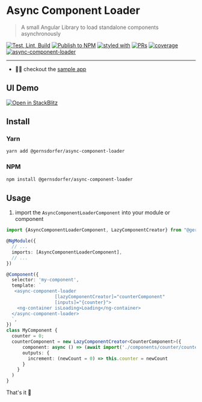 # Async Component Loader

> A small Angular Library to load standalone components asynchronously

[![Test, Lint, Build](https://github.com/gernsdorfer/async-component-loader/actions/workflows/ci.yml/badge.svg)]()
[![Publish to NPM](https://github.com/gernsdorfer/async-component-loader/actions/workflows/npm-publish.yml/badge.svg)](https://github.com/gernsdorfer/async-component-loader/actions/workflows/npm-publish.yml)
[![styled with](https://img.shields.io/badge/styled_with-prettier-ff69b4.svg)](https://github.com/prettier/prettier)
[![PRs](https://img.shields.io/badge/PRs-welcome-brightgreen.svg)]()
[![coverage](https://img.shields.io/badge/coverage-100%25-brightgreen.svg)]()
[![async-component-loader](https://img.shields.io/endpoint?url=https://dashboard.cypress.io/badge/simple/v5fbpd/master&style=flat&logo=cypress)](https://dashboard.cypress.io/projects/v5fbpd/runs)


<hr />

- 👩‍💻 checkout the [sample app](https://github.com/gernsdorfer/async-component-loader/blob/master/apps/sample-app/)

## UI Demo

[![Open in StackBlitz](https://developer.stackblitz.com/img/open_in_stackblitz.svg)](https://stackblitz.com/github/gernsdorfer/async-component-loader/tree/master/apps/stackblitz-ui)

## Install

### Yarn

```bash
yarn add @gernsdorfer/async-component-loader
```

### NPM

```bash
npm install @gernsdorfer/async-component-loader
```

## Usage

1. import the `AsyncComponentLoaderComponent` into your module or component

```ts
import {AsyncComponentLoaderComponent, LazyComponentCreator} from "@gernsdorfer/async-component-loader";

@NgModule({
  // ...
  imports: [AsyncComponentLoaderComponent],
  // ...
})
```

```ts
@Component({
  selector: 'my-component',
  template: `
   <async-component-loader 
                  [lazyComponentCreator]="counterComponent"
                  [inputs]="{counter}">
    <ng-container isLoading>Loading</ng-container>
  </async-component-loader>
  `,
})
class MyComponent {
  counter = 0;
  counterComponent = new LazyComponentCreator<CounterComponent>({
      component: async () => (await import('./components/counter/counter.component')).CounterComponent,
      outputs: {
        increment: (newCount = 0) => this.counter = newCount
      }
    }
  )
}
```

That's it 🥳
